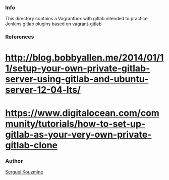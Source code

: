 ### Info

This directory contains a Vagrantbox with gitlab intended to practice Jenkins gitlab plugins
based on [vagrant-gitlab](https://gitlab.com/qzchenwl/vagrant-gitlab)

### References
# http://blog.bobbyallen.me/2014/01/11/setup-your-own-private-gitlab-server-using-gitlab-and-ubuntu-server-12-04-lts/
# https://www.digitalocean.com/community/tutorials/how-to-set-up-gitlab-as-your-very-own-private-gitlab-clone

### Author
[Serguei Kouzmine](kouzmine_serguei@yahoo.com)
